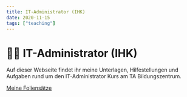 ```yaml
---
title: IT-Administrator (IHK)
date: 2020-11-15
tags: ["teaching"]
---
```


# 👨‍🎓 IT-Administrator (IHK)

Auf dieser Webseite findet ihr meine Unterlagen, Hilfestellungen und Aufgaben rund um den IT-Administrator Kurs am TA Bildungszentrum.

<a href="https://drive.google.com/open?id=1jAVLTz3SNmBbfHlRN9A_4Xw7nDfOsEpW" target="_blank">Meine Foliensätze</a>
